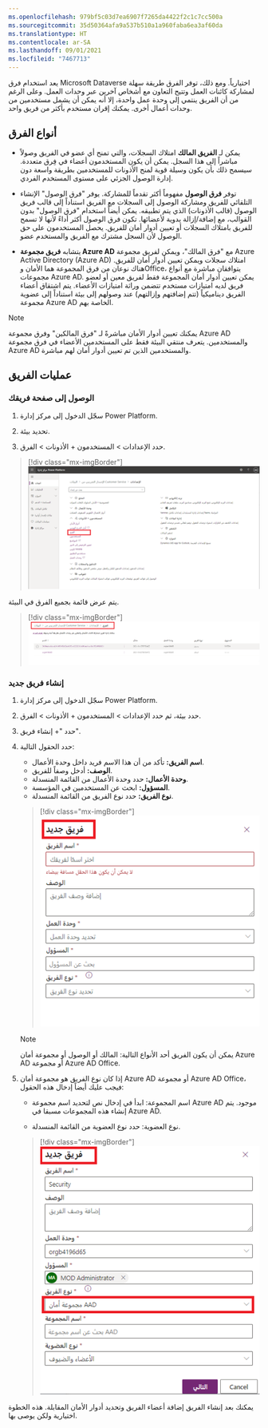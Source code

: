 ```yaml
---
ms.openlocfilehash: 979bf5c03d7ea6907f7265da4422f2c1c7cc500a
ms.sourcegitcommit: 35d50364afa9a537b510a1a960faba6ea3af60da
ms.translationtype: HT
ms.contentlocale: ar-SA
ms.lasthandoff: 09/01/2021
ms.locfileid: "7467713"
---
```

يعد استخدام فرق Microsoft Dataverse اختيارياً. ومع ذلك، توفر الفرق طريقة سهلة لمشاركة كائنات العمل وتتيح التعاون مع أشخاص آخرين عبر وحدات العمل. وعلى الرغم من أن الفريق ينتمي إلى وحدة عمل واحدة، إلا أنه يمكن أن يشمل مستخدمين من وحدات أعمال أخرى. يمكنك إقران مستخدم بأكثر من فريق واحد. 

## <a name="types-of-teams"></a>أنواع الفرق

- يمكن لـ **الفريق المالك** امتلاك السجلات، والتي تمنح أي عضو في الفريق وصولاً مباشراً إلى هذا السجل. يمكن أن يكون المستخدمون أعضاء في فِرق متعددة. سيسمح ذلك بأن يكون وسيلة قوية لمنح الأذونات للمستخدمين بطريقة واسعة دون إدارة الوصول الجزئي على مستوى المستخدم الفردي.

- توفر **فرق الوصول** مفهوماً أكثر تقدماً للمشاركة.  يوفر "فرق الوصول" الإنشاء التلقائي للفريق ومشاركة الوصول إلى السجلات مع الفريق استناداً إلى قالب فريق الوصول (قالب الأذونات) الذي يتم تطبيقه. يمكن أيضاً استخدام "فرق الوصول" بدون القوالب، مع إضافة/إزالة يدوية لأعضائها. تكون فرق الوصول أكثر أداءً لأنها لا تسمح للفريق بامتلاك السجلات أو تعيين أدوار أمان للفريق. يحصل المستخدمون على حق الوصول لأن السجل مشترك مع الفريق والمستخدم عضو.

- يتشابه **فريق مجموعة Azure AD** مع "فرق المالك"، ويمكن لفريق مجموعة Azure Active Directory (Azure AD) امتلاك سجلات ويمكن تعيين أدوار أمان للفريق. هناك نوعان من فرق المجموعة هما الأمان وOffice، يتوافقان مباشرة مع أنواع مجموعات Azure AD. يمكن تعيين أدوار أمان المجموعة فقط لفريق معين أو لعضو فريق لديه امتيازات مستخدم تتضمن وراثة امتيازات الأعضاء. يتم اشتقاق أعضاء الفريق ديناميكياً (تتم إضافتهم وإزالتهم) عند وصولهم إلى بيئة استناداً إلى عضوية مجموعة Azure AD الخاصة بهم. 

> [!NOTE]
> يمكنك تعيين أدوار الأمان مباشرةً لـ "فرق المالكين" وفرق مجموعة Azure AD والمستخدمين. يتعرف منتقي البيئة فقط على المستخدمين الأعضاء في فرق مجموعة Azure AD والمستخدمين الذين تم تعيين أدوار أمان لهم مباشرة.

## <a name="team-operations"></a>عمليات الفريق

### <a name="access-your-teams-page"></a>الوصول إلى صفحة فريقك

1. سجّل الدخول إلى مركز إدارة Power Platform.

1. تحديد بيئة.

1. حدد الإعدادات > المستخدمون + الأذونات > الفرق.

> [!div class="mx-imgBorder"]
> [![لقطة شاشة للإعدادات مع الفرق المحددة ضمن المستخدمين والأذونات.](../media/6a-security-teams.png)](../media/6a-security-teams.png#lightbox)

يتم عرض قائمة بجميع الفرق في البيئة.

> [!div class="mx-imgBorder"]
> [![لقطة شاشة لعرض قائمة الفرق.](../media/6a-security-teams-all-teams.png)](../media/6a-security-teams-all-teams.png#lightbox)

### <a name="create-a-new-team"></a>إنشاء فريق جديد

1. سجّل الدخول إلى مركز إدارة Power Platform.

1. حدد بيئة، ثم حدد الإعدادات > المستخدمون + الأذونات > الفرق.

1. حدد "+ إنشاء فريق".

1. حدد الحقول التالية:

    - **اسم الفريق:** تأكد من أن هذا الاسم فريد داخل وحدة الأعمال.
    - **الوصف:** أدخل وصفاً للفريق.
    - **وحدة الأعمال:** حدد وحدة الأعمال من القائمة المنسدلة.
    - **المسؤول:** ابحث عن المستخدمين في المؤسسة. 
    - **نوع الفريق:** حدد نوع الفريق من القائمة المنسدلة.

    > [!div class="mx-imgBorder"]
    > [![لقطة شاشة لتفاصيل الفريق الجديد.](../media/6a-security-teams-new-team.png)](../media/6a-security-teams-new-team.png#lightbox)

    > [!NOTE]
    > يمكن أن يكون الفريق أحد الأنواع التالية: المالك أو الوصول أو مجموعة أمان Azure AD أو مجموعة Azure AD Office.

1. إذا كان نوع الفريق هو مجموعة أمان Azure AD أو مجموعة Azure AD Office، فيجب عليك أيضاً إدخال هذه الحقول:

    -  اسم المجموعة: ابدأ في إدخال نص لتحديد اسم مجموعة Azure AD موجود. يتم إنشاء هذه المجموعات مسبقا في Azure AD.

    - نوع العضوية: حدد نوع العضوية من القائمة المنسدلة.

    > [!div class="mx-imgBorder"]
    > [![لقطة شاشة لنوع الفريق الذي تم تعيينه لمجموعة أمان AAD.](../media/6a-security-teams-new-team-aad.png)](../media/6a-security-teams-new-team-aad.png#lightbox)

يمكنك بعد إنشاء الفريق إضافة أعضاء الفريق وتحديد أدوار الأمان المقابلة. هذه الخطوة اختيارية ولكن يوصى بها.